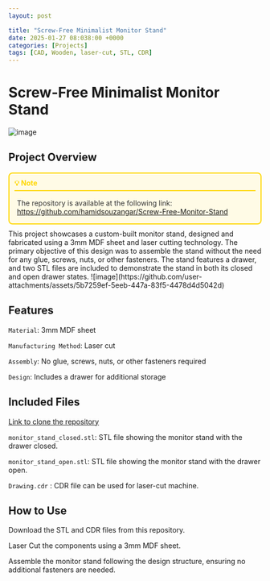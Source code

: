 ```yaml
---
layout: post

title: "Screw-Free Minimalist Monitor Stand"
date: 2025-01-27 08:038:00 +0000
categories: [Projects]
tags: [CAD, Wooden, laser-cut, STL, CDR]
---
```

# Screw-Free Minimalist Monitor Stand
![image](https://github.com/user-attachments/assets/7b5bc338-49c5-47b8-97e1-71c187422f8a)

## Project Overview
<div style="border: 2px solid #ffd700; background: #fffbe6; border-radius: 8px; padding: 10px; margin: 10px 0;">
  <h4 style="margin: 0 0 10px 0; color: #ffd700; border-bottom: 2px solid #ffd700; padding-bottom: 5px;">
    💡 Note
  </h4>
  <div style="padding: 5px; color: #333;">
    The repository is available at the following link: <a href="https://github.com/hamidsouzangar/G-code-generator-for-a-5-axis-printer" target="_blank">https://github.com/hamidsouzangar/Screw-Free-Monitor-Stand</a>
  </div>
</div>
This project showcases a custom-built monitor stand, designed and fabricated using a 3mm MDF sheet and laser cutting technology. The primary objective of this design was to assemble the stand without the need for any glue, screws, nuts, or other fasteners. The stand features a drawer, and two STL files are included to demonstrate the stand in both its closed and open drawer states.
![image](https://github.com/user-attachments/assets/5b7259ef-5eeb-447a-83f5-4478d4d5042d)

## Features
‌‌‌‌‌‌‌‌‌‌‌`Material‌‌‌‌‌‌‌‌‌‌‌`: 3mm MDF sheet

‌‌‌‌‌‌‌‌‌‌‌`Manufacturing Method‌‌‌‌‌‌‌‌‌‌‌`: Laser cut

‌‌‌‌‌‌‌‌‌‌‌`Assembly‌‌‌‌‌‌‌‌‌‌‌`: No glue, screws, nuts, or other fasteners required

‌‌‌‌‌‌‌‌‌‌‌`Design‌‌‌‌‌‌‌‌‌‌‌`: Includes a drawer for additional storage

## Included Files
[Link to clone the repository](https://github.com/hamidsouzangar/Screw-Free-Monitor-Stand)

‌‌‌‌‌‌‌‌‌‌‌`monitor_stand_closed.stl`: STL file showing the monitor stand with the drawer closed.

`monitor_stand_open.stl`: STL file showing the monitor stand with the drawer open.

`Drawing.cdr` : CDR file can be used for laser-cut machine. 


## How to Use
Download the STL and CDR files from this repository.

Laser Cut the components using a 3mm MDF sheet.

Assemble the monitor stand following the design structure, ensuring no additional fasteners are needed.
